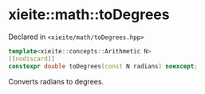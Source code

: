 # xieite::math::toDegrees
Declared in `<xieite/math/toDegrees.hpp>`
```cpp
template<xieite::concepts::Arithmetic N>
[[nodiscard]]
constexpr double toDegrees(const N radians) noexcept;
```
Converts radians to degrees.
